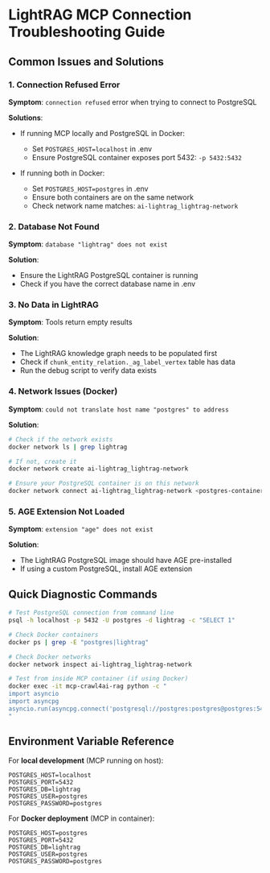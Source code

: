 # LightRAG MCP Connection Troubleshooting Guide

## Common Issues and Solutions

### 1. Connection Refused Error
**Symptom**: `connection refused` error when trying to connect to PostgreSQL

**Solutions**:
- If running MCP locally and PostgreSQL in Docker:
  - Set `POSTGRES_HOST=localhost` in .env
  - Ensure PostgreSQL container exposes port 5432: `-p 5432:5432`
  
- If running both in Docker:
  - Set `POSTGRES_HOST=postgres` in .env
  - Ensure both containers are on the same network
  - Check network name matches: `ai-lightrag_lightrag-network`

### 2. Database Not Found
**Symptom**: `database "lightrag" does not exist`

**Solution**:
- Ensure the LightRAG PostgreSQL container is running
- Check if you have the correct database name in .env

### 3. No Data in LightRAG
**Symptom**: Tools return empty results

**Solution**:
- The LightRAG knowledge graph needs to be populated first
- Check if `chunk_entity_relation._ag_label_vertex` table has data
- Run the debug script to verify data exists

### 4. Network Issues (Docker)
**Symptom**: `could not translate host name "postgres" to address`

**Solution**:
```bash
# Check if the network exists
docker network ls | grep lightrag

# If not, create it
docker network create ai-lightrag_lightrag-network

# Ensure your PostgreSQL container is on this network
docker network connect ai-lightrag_lightrag-network <postgres-container-name>
```

### 5. AGE Extension Not Loaded
**Symptom**: `extension "age" does not exist`

**Solution**:
- The LightRAG PostgreSQL image should have AGE pre-installed
- If using a custom PostgreSQL, install AGE extension

## Quick Diagnostic Commands

```bash
# Test PostgreSQL connection from command line
psql -h localhost -p 5432 -U postgres -d lightrag -c "SELECT 1"

# Check Docker containers
docker ps | grep -E "postgres|lightrag"

# Check Docker networks
docker network inspect ai-lightrag_lightrag-network

# Test from inside MCP container (if using Docker)
docker exec -it mcp-crawl4ai-rag python -c "
import asyncio
import asyncpg
asyncio.run(asyncpg.connect('postgresql://postgres:postgres@postgres:5432/lightrag'))
"
```

## Environment Variable Reference

For **local development** (MCP running on host):
```env
POSTGRES_HOST=localhost
POSTGRES_PORT=5432
POSTGRES_DB=lightrag
POSTGRES_USER=postgres
POSTGRES_PASSWORD=postgres
```

For **Docker deployment** (MCP in container):
```env
POSTGRES_HOST=postgres
POSTGRES_PORT=5432
POSTGRES_DB=lightrag
POSTGRES_USER=postgres
POSTGRES_PASSWORD=postgres
```
